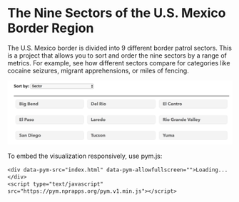 # The Nine Sectors of the U.S. Mexico Border Region

The U.S. Mexico border is divided into 9 different border patrol sectors. This is a project that allows you to sort and order the nine sectors by a range of metrics. For example, see how different sectors compare for categories like cocaine seizures, migrant apprehensions, or miles of fencing.

![preview image][preview]

[preview]: https://github.com/lorenries/us-border-sectors/blob/master/assets/design-files/preview.png

To embed the visualization responsively, use pym.js:

```
<div data-pym-src="index.html" data-pym-allowfullscreen="">Loading...</div>
<script type="text/javascript" src="https://pym.nprapps.org/pym.v1.min.js"></script>
```
